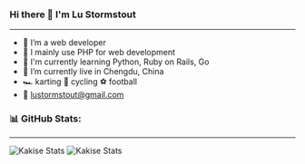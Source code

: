 ### Hi there 👋 I'm Lu Stormstout
---
- 👤 I’m a web developer
- 🔧 I mainly use PHP for web development
- 🌱 I'm currently learning Python, Ruby on Rails, Go
- 📍 I’m currently live in Chengdu, China
- 🏎️ karting 🚴 cycling ⚽️ football 
- 📧 lustormstout@gmail.com

### 📊 GitHub Stats:
---
<!-- ![Kakise github stats](https://github-readme-stats.vercel.app/api?username=LuStormstout&theme=default&show_icons=true&count_private=true) -->

![Kakise Stats](https://github-profile-summary-cards.vercel.app/api/cards/repos-per-language?username=LuStormstout&theme=solarized_dark)
![Kakise Stats](https://github-profile-summary-cards.vercel.app/api/cards/most-commit-language?username=LuStormstout&theme=solarized_dark)

<!--
**LuStormstout/LuStormstout** is a ✨ _special_ ✨ repository because its `README.md` (this file) appears on your GitHub profile.

Here are some ideas to get you started:

- 🔭 I’m currently working on ...
- 🌱 I’m currently learning ...
- 👯 I’m looking to collaborate on ...
- 🤔 I’m looking for help with ...
- 💬 Ask me about ...
- 📫 How to reach me: ...
- 😄 Pronouns: ...
- ⚡ Fun fact: ...
-->
